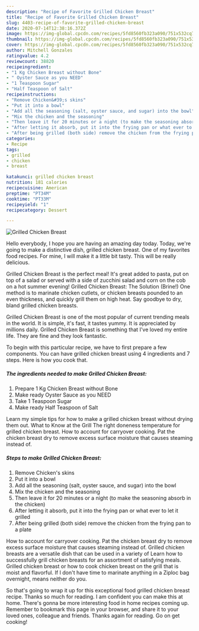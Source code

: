```yaml
---
description: "Recipe of Favorite Grilled Chicken Breast"
title: "Recipe of Favorite Grilled Chicken Breast"
slug: 4403-recipe-of-favorite-grilled-chicken-breast
date: 2020-07-14T12:38:16.372Z
image: https://img-global.cpcdn.com/recipes/5fd8560fb323a090/751x532cq70/grilled-chicken-breast-recipe-main-photo.jpg
thumbnail: https://img-global.cpcdn.com/recipes/5fd8560fb323a090/751x532cq70/grilled-chicken-breast-recipe-main-photo.jpg
cover: https://img-global.cpcdn.com/recipes/5fd8560fb323a090/751x532cq70/grilled-chicken-breast-recipe-main-photo.jpg
author: Mitchell Gonzales
ratingvalue: 4.2
reviewcount: 38820
recipeingredient:
- "1 Kg Chicken Breast without Bone"
- " Oyster Sauce as you NEED"
- "1 Teaspoon Sugar"
- "Half Teaspoon of Salt"
recipeinstructions:
- "Remove Chicken&#39;s skins"
- "Put it into a bowl"
- "Add all the seasoning (salt, oyster sauce, and sugar) into the bowl"
- "Mix the chicken and the seasoning"
- "Then leave it for 20 minutes or a night (to make the seasoning absorb in the chicken)"
- "After letting it absorb, put it into the frying pan or what ever to let it grilled"
- "After being grilled (both side) remove the chicken from the frying pan to a plate"
categories:
- Recipe
tags:
- grilled
- chicken
- breast

katakunci: grilled chicken breast 
nutrition: 181 calories
recipecuisine: American
preptime: "PT34M"
cooktime: "PT33M"
recipeyield: "1"
recipecategory: Dessert

---
```



![Grilled Chicken Breast](https://img-global.cpcdn.com/recipes/5fd8560fb323a090/751x532cq70/grilled-chicken-breast-recipe-main-photo.jpg)

Hello everybody, I hope you are having an amazing day today. Today, we're going to make a distinctive dish, grilled chicken breast. One of my favorites food recipes. For mine, I will make it a little bit tasty. This will be really delicious.

Grilled Chicken Breast is the perfect meal! It&#39;s great added to pasta, put on top of a salad or served with a side of zucchini salad and corn on the cob on a hot summer evening! Grilled Chicken Breast: The Solution (Brine!) One method is to marinate chicken cutlets, or chicken breasts pounded to an even thickness, and quickly grill them on high heat. Say goodbye to dry, bland grilled chicken breasts.

Grilled Chicken Breast is one of the most popular of current trending meals in the world. It is simple, it's fast, it tastes yummy. It is appreciated by millions daily. Grilled Chicken Breast is something that I've loved my entire life. They are fine and they look fantastic.


To begin with this particular recipe, we have to first prepare a few components. You can have grilled chicken breast using 4 ingredients and 7 steps. Here is how you cook that.

<!--inarticleads1-->

##### The ingredients needed to make Grilled Chicken Breast:

1. Prepare 1 Kg Chicken Breast without Bone
1. Make ready  Oyster Sauce as you NEED
1. Take 1 Teaspoon Sugar
1. Make ready Half Teaspoon of Salt


Learn my simple tips for how to make a grilled chicken breast without drying them out. What to Know at the Grill The right doneness temperature for grilled chicken breast. How to account for carryover cooking. Pat the chicken breast dry to remove excess surface moisture that causes steaming instead of. 

<!--inarticleads2-->

##### Steps to make Grilled Chicken Breast:

1. Remove Chicken&#39;s skins
1. Put it into a bowl
1. Add all the seasoning (salt, oyster sauce, and sugar) into the bowl
1. Mix the chicken and the seasoning
1. Then leave it for 20 minutes or a night (to make the seasoning absorb in the chicken)
1. After letting it absorb, put it into the frying pan or what ever to let it grilled
1. After being grilled (both side) remove the chicken from the frying pan to a plate


How to account for carryover cooking. Pat the chicken breast dry to remove excess surface moisture that causes steaming instead of. Grilled chicken breasts are a versatile dish that can be used in a variety of Learn how to successfully grill chicken breasts for an assortment of satisfying meals. Grilled chicken breast or how to cook chicken breast on the grill that is moist and flavorful. If I don&#39;t have time to marinate anything in a Ziploc bag overnight, means neither do you. 

So that's going to wrap it up for this exceptional food grilled chicken breast recipe. Thanks so much for reading. I am confident you can make this at home. There's gonna be more interesting food in home recipes coming up. Remember to bookmark this page in your browser, and share it to your loved ones, colleague and friends. Thanks again for reading. Go on get cooking!
